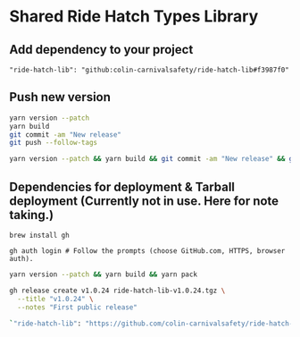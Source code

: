 # Shared Ride Hatch Types Library

## Add dependency to your project

`"ride-hatch-lib": "github:colin-carnivalsafety/ride-hatch-lib#f3987f0"`

## Push new version

```sh
yarn version --patch
yarn build
git commit -am "New release"
git push --follow-tags

yarn version --patch && yarn build && git commit -am "New release" && git push --follow-tags

```

## Dependencies for deployment & Tarball deployment (Currently not in use. Here for note taking.)

`brew install gh`

`gh auth login # Follow the prompts (choose GitHub.com, HTTPS, browser auth).` 

```sh
yarn version --patch && yarn build && yarn pack

gh release create v1.0.24 ride-hatch-lib-v1.0.24.tgz \
  --title "v1.0.24" \
  --notes "First public release"

`"ride-hatch-lib": "https://github.com/colin-carnivalsafety/ride-hatch-lib/releases/download/v1.0.0/ride-hatch-lib-v1.0.0.tgz"`

```

